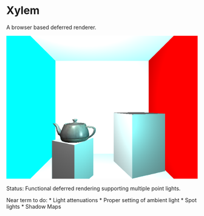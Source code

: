 # Xylem

A browser based deferred renderer.

![cornell box with teapot](notes/ss_2012-05-06.png)

Status: Functional deferred rendering supporting multiple point lights.

Near term to do:
    * Light attenuations
    * Proper setting of ambient light
    * Spot lights
    * Shadow Maps
